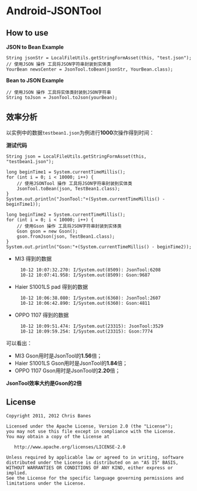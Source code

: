 # Android-JSONTool

## How to use ##

**JSON to Bean Example**


	String jsonStr = LocalFileUtils.getStringFormAsset(this, "test.json");
	// 使用JSON 操作 工具将JSON字符串封装到实体类
	YourBean newsCenter = JsonTool.toBean(jsonStr, YourBean.class);

**Bean to JSON Example**

	// 使用JSON 操作 工具将实体类封装到JSON字符串
	String toJson = JsonTool.toJson(yourBean);

## 效率分析 ##

以实例中的数据`testbean1.json`为例进行**1000**次操作得到时间：

**测试代码**

	String json = LocalFileUtils.getStringFormAsset(this, "testbean1.json");
	
	long beginTime1 = System.currentTimeMillis();
	for (int i = 0; i < 10000; i++) {
		// 使用JSONTool 操作 工具将JSON字符串封装到实体类
		JsonTool.toBean(json, TestBean1.class);
	}
	System.out.println("JsonTool:"+(System.currentTimeMillis() - beginTime1));
	
	long beginTime2 = System.currentTimeMillis();
	for (int i = 0; i < 10000; i++) {
		// 使用Gson 操作 工具将JSON字符串封装到实体类
		Gson gson = new Gson();
		gson.fromJson(json, TestBean1.class);
	}
	System.out.println("Gson:"+(System.currentTimeMillis() - beginTime2));




- MI3 得到的数据

		10-12 10:07:32.270: I/System.out(8509): JsonTool:6208
		10-12 10:07:41.958: I/System.out(8509): Gson:9687

- Haier S1001LS pad 得到的数据

		10-12 10:06:38.080: I/System.out(6360): JsonTool:2607
		10-12 10:06:42.890: I/System.out(6360): Gson:4811

- OPPO 1107 得到的数据
		
		10-12 10:09:51.474: I/System.out(23315): JsonTool:3529
		10-12 10:09:59.254: I/System.out(23315): Gson:7774

可以看出：

- MI3 Gson用时是JsonTool的**1.56**倍；
- Haier S1001LS Gson用时是JsonTool的**1.84**倍；
- OPPO 1107 Gson用时是JsonTool的**2.20**倍；

**JsonTool效率大约是Gson的2倍**


## License

    Copyright 2011, 2012 Chris Banes

    Licensed under the Apache License, Version 2.0 (the "License");
    you may not use this file except in compliance with the License.
    You may obtain a copy of the License at

       http://www.apache.org/licenses/LICENSE-2.0

    Unless required by applicable law or agreed to in writing, software
    distributed under the License is distributed on an "AS IS" BASIS,
    WITHOUT WARRANTIES OR CONDITIONS OF ANY KIND, either express or implied.
    See the License for the specific language governing permissions and
    limitations under the License.